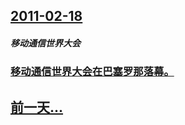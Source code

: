## [2011-02-18](/zh/news/2011/02/18/index.md)

##### 移动通信世界大会
### [ 移动通信世界大会在巴塞罗那落幕。](/zh/news/2011/02/18/移动通信世界大会在巴塞罗那落幕.md)
## [前一天...](/zh/news/2011/02/17/index.md)

